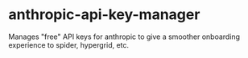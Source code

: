 # anthropic-api-key-manager

Manages "free" API keys for anthropic to give a smoother onboarding experience to spider, hypergrid, etc.

